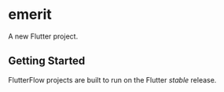 # emerit

A new Flutter project.

## Getting Started

FlutterFlow projects are built to run on the Flutter _stable_ release.

